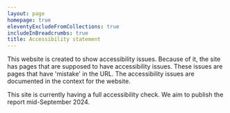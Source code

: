 ```yaml
---
layout: page
homepage: true
eleventyExcludeFromCollections: true
includeInBreadcrumbs: true
title: Accessibility statement
---
```



This website is created to show accessibility issues. Because of it, the site has pages that are supposed to have accessibility issues. These issues are pages that have 'mistake' in the URL. The accessibility issues are documented in the context for the website.

This site is currently having a full accessibility check. We aim to publish the report mid-September 2024.
